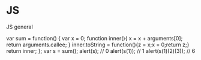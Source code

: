 # JS
JS general

var sum = function() {
	var x = 0;
	function inner(){
		x = x + arguments[0];
		return arguments.callee;
	}
	inner.toString = function(){z = x;x = 0;return z;}
	return inner;
};
var s = sum(); 
alert(s); // 0
alert(s(1)); // 1 
alert(s(1)(2)(3)); // 6 
